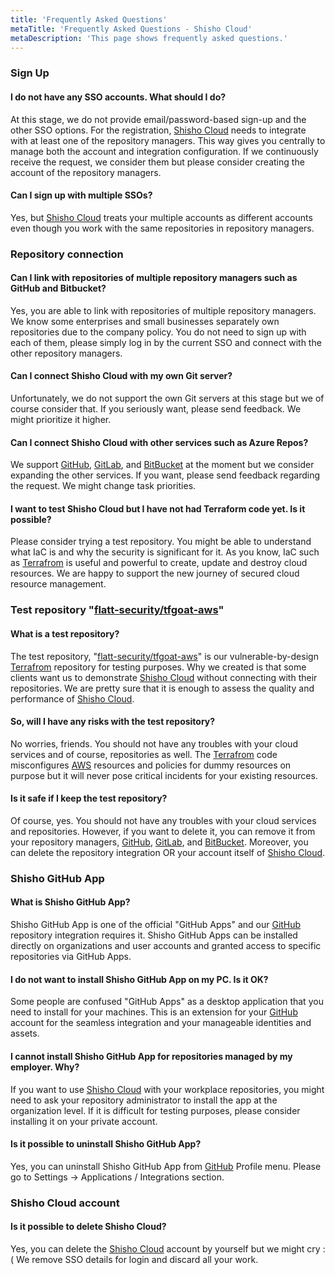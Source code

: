 ```yaml
---
title: 'Frequently Asked Questions'
metaTitle: 'Frequently Asked Questions - Shisho Cloud'
metaDescription: 'This page shows frequently asked questions.'
---
```


### Sign Up

#### I do not have any SSO accounts. What should I do?

At this stage, we do not provide email/password-based sign-up and the other SSO options. For the registration, [Shisho Cloud](https://shisho.dev/) needs to integrate with at least one of the repository managers. This way gives you centrally to manage both the account and integration configuration. If we continuously receive the request, we consider them but please consider creating the account of the repository managers.

#### Can I sign up with multiple SSOs?

Yes, but [Shisho Cloud](https://shisho.dev/) treats your multiple accounts as different accounts even though you work with the same repositories in repository managers.

### Repository connection

#### Can I link with repositories of multiple repository managers such as GitHub and Bitbucket?

Yes,  you are able to link with repositories of multiple repository managers. We know some enterprises and small businesses separately own repositories due to the company policy. You do not need to sign up with each of them, please simply log in by the current SSO and connect with the other repository managers.

#### Can I connect Shisho Cloud with my own Git server?

Unfortunately, we do not support the own Git servers at this stage but we of course consider that. If you seriously want, please send feedback. We might prioritize it higher.

#### Can I connect Shisho Cloud with other services such as Azure Repos?

We support [GitHub](https://github.com/), [GitLab](https://about.gitlab.com/), and [BitBucket](https://bitbucket.org/product) at the moment but we consider expanding the other services. If you want, please send feedback regarding the request. We might change task priorities.

#### I want to test Shisho Cloud but I have not had Terraform code yet. Is it possible?

Please consider trying a test repository. You might be able to understand what IaC is and why the security is significant for it. As you know, IaC such as [Terrafrom](https://www.terraform.io/) is useful and powerful to create, update and destroy cloud resources. We are happy to support the new journey of secured cloud resource management.

### Test repository "[flatt-security/tfgoat-aws](https://github.com/flatt-security/tfgoat-aws)"

#### What is a test repository?

The test repository, "[flatt-security/tfgoat-aws](https://github.com/flatt-security/tfgoat-aws)" is our vulnerable-by-design [Terrafrom](https://www.terraform.io/) repository for testing purposes. Why we created is that some clients want us to demonstrate [Shisho Cloud](https://shisho.dev/) without connecting with their repositories. We are pretty sure that it is enough to assess the quality and performance of [Shisho Cloud](https://shisho.dev/).

#### So, will I have any risks with the test repository?

No worries, friends. You should not have any troubles with your cloud services and of course, repositories as well. The [Terrafrom](https://www.terraform.io/) code misconfigures [AWS](https://aws.amazon.com/) resources and policies for dummy resources on purpose but it will never pose critical incidents for your existing resources.

#### Is it safe if I keep the test repository?

Of course, yes. You should not have any troubles with your cloud services and repositories. However, if you want to delete it, you can remove it from your repository managers, [GitHub](https://github.com/), [GitLab](https://about.gitlab.com/), and [BitBucket](https://bitbucket.org/product). Moreover, you can delete the repository integration OR your account itself of [Shisho Cloud](https://shisho.dev/).

### Shisho GitHub App

#### What is Shisho GitHub App?

Shisho GitHub App is one of the official "GitHub Apps" and our [GitHub](https://github.com/) repository integration requires it. Shisho GitHub Apps can be installed directly on organizations and user accounts and granted access to specific repositories via GitHub Apps.

#### I do not want to install Shisho GitHub App on my PC. Is it OK?

Some people are confused "GitHub Apps" as a desktop application that you need to install for your machines. This is an extension for your [GitHub](https://github.com/) account for the seamless integration and your manageable identities and assets.

#### I cannot install Shisho GitHub App for repositories managed by my employer. Why?

If you want to use [Shisho Cloud](https://shisho.dev/) with your workplace repositories, you might need to ask your repository administrator to install the app at the organization level. If it is difficult for testing purposes, please consider installing it on your private account.

####  Is it possible to uninstall Shisho GitHub App?

Yes, you can uninstall Shisho GitHub App from [GitHub](https://github.com/) Profile menu. Please go to Settings -> Applications / Integrations section.

### Shisho Cloud account

####  Is it possible to delete Shisho Cloud?

Yes, you can delete the [Shisho Cloud](https://shisho.dev/) account by yourself but we might cry :( We remove SSO details for login and discard all your work.